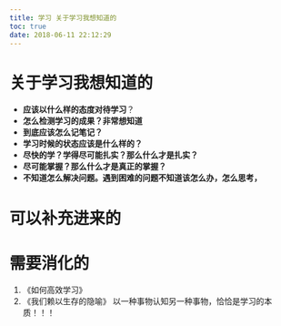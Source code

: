 ```yaml
---
title: 学习 关于学习我想知道的
toc: true
date: 2018-06-11 22:12:29
---
```

# 关于学习我想知道的

 - **应该以什么样的态度对待学习**？
 - **怎么检测学习的成果？非常想知道**
 - **到底应该怎么记笔记？**
 - **学习时候的状态应该是什么样的？**
 - **尽快的学？学得尽可能扎实？那么什么才是扎实？**
 - **尽可能掌握？那么什么才是真正的掌握？**
 - **不知道怎么解决问题。遇到困难的问题不知道该怎么办，怎么思考，**



# 可以补充进来的





# 需要消化的

  1. 《如何高效学习》
  2. 《我们赖以生存的隐喻》 以一种事物认知另一种事物，恰恰是学习的本质！！！
